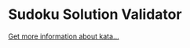 Sudoku Solution Validator
=
[Get more information about kata...](https://www.codewars.com//kata/529bf0e9bdf7657179000008)